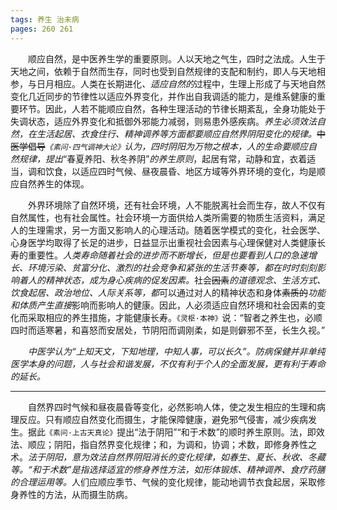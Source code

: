 ```yaml
---
tags: 养生 治未病
pages: 260 261
---
```

&emsp;&emsp;顺应自然，是中医养生学的重要原则。人以天地之气生，四时之法成。人生于天地之间，依赖于自然而生存，同时也受到自然规律的支配和制约，即人与天地相参，与日月相应。人类在长期进化<dfn>、适应自然的</dfn>过程中，生理上形成了与天地自然变化几近同步的节律性以适应外界变化，并作出自我调适的能力，是维系健康的重要环节。因此，人若不能顺应自然，各种生理活动的节律长期紊乱，全身功能处于失调状态，适应外界变化和抵御外邪能力减弱，则易患外感疾病。<dfn>养生必须效法自然，在生活起居、衣食住行、精神调养等方面都要顺应自然界阴阳变化的规律。</dfn>~~中医学倡导~~<dfn>`《素问·四气调神大论》`认为，四时阴阳为万物之根本，人的生命要顺应自然规律，提出</dfn>“春夏养阳、秋冬养阴”<dfn>的养生原则</dfn>，起居有常，动静和宜，衣着适当，调和饮食，以适应四时气候、昼夜晨昏、地区方域等外界环境的变化，均是顺应自然养生的体现。

&emsp;&emsp;外界环境除了自然环境，还有社会环境，人不能脱离社会而生存，故人不仅有自然属性，也有社会属性。社会环境一方面供给人类所需要的物质生活资料，满足人的生理需求，另一方面又影响人的心理活动。随着医学模式的变化，社会医学、心身医学均取得了长足的进步，日益显示出重视社会因素与心理保健对人类健康长寿的重要性。<dfn>人类寿命随着社会的进步而不断增长，但是也要看到人口的急速增长、环境污染、贫富分化、激烈的社会竞争和紧张的生活节奏等，都在时时刻刻影响着人的精神状态，成为身心疾病的促发因素。</dfn>社会~~因素~~<dfn>的道德观念、生活方式、饮食起居、政治地位、人际关系等，都</dfn>可以通过对人的精神状态和身体~~素质的~~<dfn>功能和体质产生直接</dfn>影响而影响人的健康。因此，人必须适应自然环境和社会因素的变化而采取相应的养生措施，才能健康长寿。`《灵枢·本神》`说：“智者之养生也，必顺四时而适寒暑，和喜怒而安居处，节阴阳而调刚柔，如是则僻邪不至，长生久视。”

&emsp;&emsp;<dfn>中医学认为“上知天文，下知地理，中知人事，可以长久”。防病保健并非单纯医学本身的问题，人与社会和谐发展，不仅有利于个人的全面发展，更有利于寿命的延长。</dfn>

***

&emsp;&emsp;自然界四时气候和昼夜晨昏等变化，必然影响人体，使之发生相应的生理和病理反应。只有顺应自然变化而摄生，才能保障健康，避免邪气侵害，减少疾病发生。据此`《素问·上古天真论》`提出“法于阴阳”“和于术数”的顺时养生原则。法，即效法、顺应；阴阳，指自然界变化规律；和，为调和，协调；术数，即修身养性之术。<dfn>法于阴阳，意为效法自然界阴阳消长的变化规律，如春生、夏长、秋收、冬藏等。“和于术数”是指选择适宜的修身养性方法，如形体锻炼、精神调养、食疗药膳的合理运用等。</dfn>人们应顺应季节、气候的变化规律，能动地调节衣食起居，采取修身养性的方法，从而摄生防病。